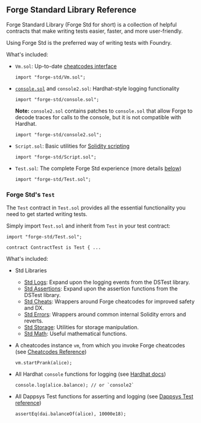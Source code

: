 ## Forge Standard Library Reference

Forge Standard Library (Forge Std for short) is a collection of helpful contracts that make writing tests easier, faster, and more user-friendly.

Using Forge Std is the preferred way of writing tests with Foundry.

What's included:

- `Vm.sol`: Up-to-date [cheatcodes interface](../../cheatcodes/#cheatcodes-interface)

    ```solidity
    import "forge-std/Vm.sol";
    ```

- [`console.sol`](https://hardhat.org/hardhat-network/reference/#console-log) and `console2.sol`: Hardhat-style logging functionality

    ```solidity
    import "forge-std/console.sol";
    ```

    **Note:** `console2.sol` contains patches to `console.sol` that allow Forge to decode traces for calls to the console, but it is not compatible with Hardhat.

    ```solidity
    import "forge-std/console2.sol";
    ```

- `Script.sol`: Basic utilities for [Solidity scripting](../../tutorials/solidity-scripting.md)

    ```solidity
    import "forge-std/Script.sol";
    ```

- `Test.sol`: The complete Forge Std experience (more details [below](#forge-stds-test))

    ```solidity
    import "forge-std/Test.sol";
    ```

### Forge Std's `Test`

The `Test` contract in `Test.sol` provides all the essential functionality you need to get started writing tests.

Simply import `Test.sol` and inherit from `Test` in your test contract:

```solidity
import "forge-std/Test.sol";

contract ContractTest is Test { ...
```

What's included:

- Std Libraries
  - [Std Logs](./std-logs.md): Expand upon the logging events from the DSTest library.
  - [Std Assertions](./std-assertions.md): Expand upon the assertion functions from the DSTest library.
  - [Std Cheats](./std-cheats.md): Wrappers around Forge cheatcodes for improved safety and DX.
  - [Std Errors](./std-errors.md): Wrappers around common internal Solidity errors and reverts.
  - [Std Storage](./std-storage.md): Utilities for storage manipulation.
  - [Std Math](./std-math.md): Useful mathematical functions.

- A cheatcodes instance `vm`, from which you invoke Forge cheatcodes (see [Cheatcodes Reference](../../cheatcodes/))

    ```solidity
    vm.startPrank(alice);
    ```

- All Hardhat `console` functions for logging (see [Hardhat docs](https://hardhat.org/hardhat-network/reference/#console-log))

    ```solidity
    console.log(alice.balance); // or `console2`
    ```

- All Dappsys Test functions for asserting and logging (see [Dappsys Test reference](../ds-test.md))

    ```solidity
    assertEq(dai.balanceOf(alice), 10000e18);
    ```
